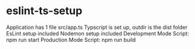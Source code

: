 # eslint-ts-setup
Application has 1 file src/app.ts
Typscript is set up, outdir is the dist folder
EsLint setup included
Nodemon setup included
Development Mode Script: npm run start
Production Mode Script: npm run build

